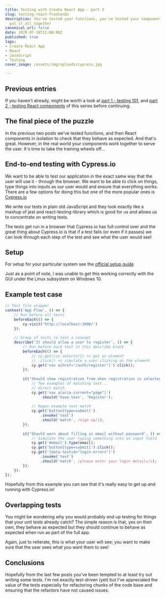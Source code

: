 ```yaml
---
title: Testing with Create React App - part 3
slug: testing-react-frontends
description: You've tested your functions, you've tested your components now lets
  put it all together
canonical_url: false
date: 2020-07-18T11:00:00Z
published: true
tags:
- Create React App
- React
- JavaScript
- Testing
cover_image: /assets/img/uploads/cypress.jpg

---
```

## Previous entries

If you haven't already, might be worth a look at [part 1 - testing 101](/testing-js/), and [part 2 - testing React components](/testing-react-components/) of this series before continuing.

## The final piece of the puzzle

In the previous two posts we've tested functions, and then React components in isolation to check that they behave as expected.  And that's great. However, in the real world your components work together to serve the user.  It's time to take the training wheels off...

## End-to-end testing with Cypress.io

We want to be able to test our application in the exact same way that the user will use it - through the browser.  We want to be able to click on things, type things into inputs as our user would and ensure that everything works.  There are a few options for doing this but one of the more popular ones is [Cypress.io](https://cypress.io "Cypress.io")

We write our tests in plain old JavaScript and they look exactly like a mashup of jest and react-testing-library which is good for us and allows us to concentrate on writing tests.

The tests get run in a browser that Cypress.io has full control over and the great thing about Cypress.io is that if a test fails (or even if it passes) we can look through each step of the test and see what the user would see!

## Setup

For setup for your particular system see the [official setup guide](https://docs.cypress.io/guides/getting-started/installing-cypress.html#System-requirements)

Just as a point of note, I was unable to get this working correctly with the GUI under the Linux subsystem on Windows 10.

## Example test case

```javascript
// Test file wrapper
context('App Flow', () => {
	// Run before all tests
    beforeEach(() => {
        cy.visit('http://localhost:3000/')
    });
  
	// Group of tests to test a concept
    describe('It should allow a user to register', () => {
      	// Run before each test in this describe block
        beforeEach(() => {
          	// cy.get(css-selector]) << get an element
          	// .click() << simulate a user clicking on the element
            cy.get('nav a[href="/auth/register"]').click();
        });
      
        it('Should show registration from when registration is selected', () => {
            // Two examples of matching text...
          	// direct match
            cy.get('nav a[aria-current="page"]')
                .should('have.text', 'Register');
          
          	// Regex example text match
            cy.get('button[type=submit]')
                .invoke('text')
                .should('match', /sign up/i);
        });
      
        it('Should warn about filling in email without password', () => {
            // Simulate the user typing something into an input field
          	cy.get('#email').type(email);
            cy.get('button[type=submit]').click();
            cy.get('[data-testid="login-errors"]')
                .invoke('text')
                .should('match', /please enter your login details/i);
        });
    });
});
```

Hopefully from this example you can see that it's really easy to get up and running with Cypress.io!

## Overlapping tests

You might be wondering why you would probably end up testing for things that your unit tests already catch?  The simple reason is that, yes on their own, they behave as expected but they should continue to behave as expected when run as part of the full app.

Again, just to reiterate, this is what your user will see; you want to make sure that the user sees what you want them to see!

## Conclusions

Hopefully from the last few posts you've been tempted to at least try out writing some tests.  I'm not exactly test-driven (yet) but I've appreciated the value of the tests especially for refactoring chunks of the code base and ensuring that the refactors have not caused issues.
